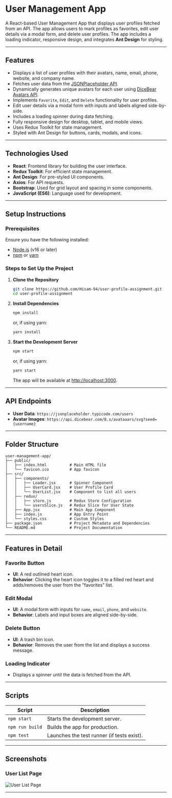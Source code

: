 
# User Management App

A React-based User Management App that displays user profiles fetched from an API. The app allows users to mark profiles as favorites, edit user details via a modal form, and delete user profiles. The app includes a loading indicator, responsive design, and integrates **Ant Design** for styling.

---

## Features

- Displays a list of user profiles with their avatars, name, email, phone, website, and company name.
- Fetches user data from the [JSONPlaceholder API](https://jsonplaceholder.typicode.com/users).
- Dynamically generates unique avatars for each user using [DiceBear Avatars API](https://dicebear.com/).
- Implements `Favorite`, `Edit`, and `Delete` functionality for user profiles.
- Edit user details via a modal form with inputs and labels aligned side-by-side.
- Includes a loading spinner during data fetching.
- Fully responsive design for desktop, tablet, and mobile views.
- Uses Redux Toolkit for state management.
- Styled with Ant Design for buttons, cards, modals, and icons.

---

## Technologies Used

- **React**: Frontend library for building the user interface.
- **Redux Toolkit**: For efficient state management.
- **Ant Design**: For pre-styled UI components.
- **Axios**: For API requests.
- **Bootstrap**: Used for grid layout and spacing in some components.
- **JavaScript (ES6)**: Language used for development.

---

## Setup Instructions

### Prerequisites

Ensure you have the following installed:

- [Node.js](https://nodejs.org/) (v16 or later)
- [npm](https://www.npmjs.com/) or [yarn](https://yarnpkg.com/)

### Steps to Set Up the Project

1. **Clone the Repository**
   ```bash
   git clone https://github.com/Hisam-94/user-profile-assignment.git
   cd user-profile-assignment
   ```

2. **Install Dependencies**
   ```bash
   npm install
   ```
   or, if using yarn:
   ```bash
   yarn install
   ```

3. **Start the Development Server**
   ```bash
   npm start
   ```
   or, if using yarn:
   ```bash
   yarn start
   ```

   The app will be available at [http://localhost:3000](http://localhost:3000).

---

## API Endpoints

- **User Data**: `https://jsonplaceholder.typicode.com/users`
- **Avatar Images**: `https://api.dicebear.com/8.x/avataaars/svg?seed={username}`

---

## Folder Structure

```plaintext
user-management-app/
├── public/
│   ├── index.html          # Main HTML file
│   └── favicon.ico         # App favicon
├── src/
│   ├── components/
│   │   ├── Loader.jsx      # Spinner Component
│   │   ├── UserCard.jsx    # User Profile Card
│   │   └── UserList.jsx    # Component to list all users
│   ├── redux/
│   │   ├── store.js        # Redux Store Configuration
│   │   └── usersSlice.js   # Redux Slice for User State
│   ├── App.jsx             # Main App Component
│   ├── index.js            # App Entry Point
│   └── styles.css          # Custom Styles
├── package.json            # Project Metadata and Dependencies
└── README.md               # Project Documentation
```

---

## Features in Detail

### Favorite Button
- **UI**: A red outlined heart icon.
- **Behavior**: Clicking the heart icon toggles it to a filled red heart and adds/removes the user from the "favorites" list.

### Edit Modal
- **UI**: A modal form with inputs for `name`, `email`, `phone`, and `website`.
- **Behavior**: Labels and input boxes are aligned side-by-side.

### Delete Button
- **UI**: A trash bin icon.
- **Behavior**: Removes the user from the list and displays a success message.

### Loading Indicator
- Displays a spinner until the data is fetched from the API.

---

## Scripts

| Script         | Description                                |
|----------------|--------------------------------------------|
| `npm start`    | Starts the development server.             |
| `npm run build`| Builds the app for production.             |
| `npm test`     | Launches the test runner (if tests exist). |

---

## Screenshots

### User List Page

![User List Page](https://via.placeholder.com/800x400?text=Add+your+screenshot+here)

---


